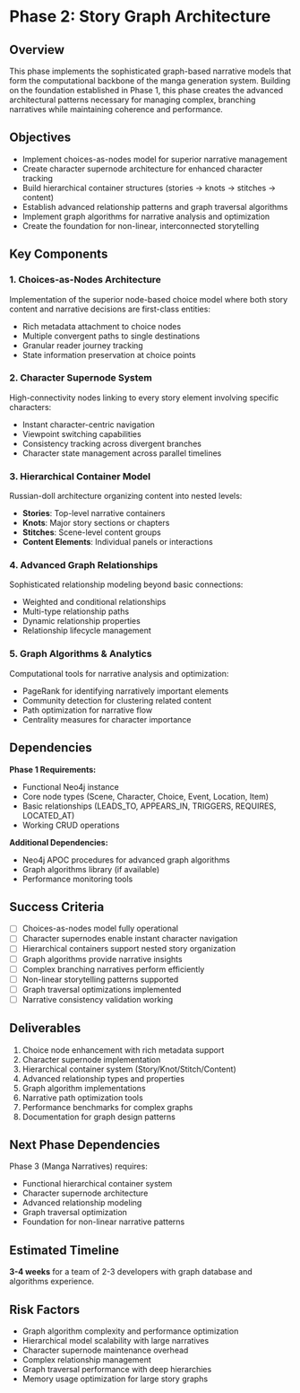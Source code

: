 # Phase 2: Story Graph Architecture

## Overview

This phase implements the sophisticated graph-based narrative models that form the computational backbone of the manga generation system. Building on the foundation established in Phase 1, this phase creates the advanced architectural patterns necessary for managing complex, branching narratives while maintaining coherence and performance.

## Objectives

- Implement choices-as-nodes model for superior narrative management
- Create character supernode architecture for enhanced character tracking
- Build hierarchical container structures (stories → knots → stitches → content)
- Establish advanced relationship patterns and graph traversal algorithms
- Implement graph algorithms for narrative analysis and optimization
- Create the foundation for non-linear, interconnected storytelling

## Key Components

### 1. Choices-as-Nodes Architecture
Implementation of the superior node-based choice model where both story content and narrative decisions are first-class entities:
- Rich metadata attachment to choice nodes
- Multiple convergent paths to single destinations
- Granular reader journey tracking
- State information preservation at choice points

### 2. Character Supernode System
High-connectivity nodes linking to every story element involving specific characters:
- Instant character-centric navigation
- Viewpoint switching capabilities
- Consistency tracking across divergent branches
- Character state management across parallel timelines

### 3. Hierarchical Container Model
Russian-doll architecture organizing content into nested levels:
- **Stories**: Top-level narrative containers
- **Knots**: Major story sections or chapters
- **Stitches**: Scene-level content groups
- **Content Elements**: Individual panels or interactions

### 4. Advanced Graph Relationships
Sophisticated relationship modeling beyond basic connections:
- Weighted and conditional relationships
- Multi-type relationship paths
- Dynamic relationship properties
- Relationship lifecycle management

### 5. Graph Algorithms & Analytics
Computational tools for narrative analysis and optimization:
- PageRank for identifying narratively important elements
- Community detection for clustering related content
- Path optimization for narrative flow
- Centrality measures for character importance

## Dependencies

**Phase 1 Requirements:**
- Functional Neo4j instance
- Core node types (Scene, Character, Choice, Event, Location, Item)
- Basic relationships (LEADS_TO, APPEARS_IN, TRIGGERS, REQUIRES, LOCATED_AT)
- Working CRUD operations

**Additional Dependencies:**
- Neo4j APOC procedures for advanced graph algorithms
- Graph algorithms library (if available)
- Performance monitoring tools

## Success Criteria

- [ ] Choices-as-nodes model fully operational
- [ ] Character supernodes enable instant character navigation
- [ ] Hierarchical containers support nested story organization
- [ ] Graph algorithms provide narrative insights
- [ ] Complex branching narratives perform efficiently
- [ ] Non-linear storytelling patterns supported
- [ ] Graph traversal optimizations implemented
- [ ] Narrative consistency validation working

## Deliverables

1. Choice node enhancement with rich metadata support
2. Character supernode implementation
3. Hierarchical container system (Story/Knot/Stitch/Content)
4. Advanced relationship types and properties
5. Graph algorithm implementations
6. Narrative path optimization tools
7. Performance benchmarks for complex graphs
8. Documentation for graph design patterns

## Next Phase Dependencies

Phase 3 (Manga Narratives) requires:
- Functional hierarchical container system
- Character supernode architecture
- Advanced relationship modeling
- Graph traversal optimization
- Foundation for non-linear narrative patterns

## Estimated Timeline

**3-4 weeks** for a team of 2-3 developers with graph database and algorithms experience.

## Risk Factors

- Graph algorithm complexity and performance optimization
- Hierarchical model scalability with large narratives
- Character supernode maintenance overhead
- Complex relationship management
- Graph traversal performance with deep hierarchies
- Memory usage optimization for large story graphs